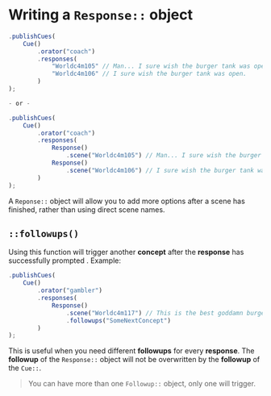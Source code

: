 # Writing a `Response::` object

```javascript
.publishCues(
    Cue()
        .orator("coach")
        .responses(
            "Worldc4m105" // Man... I sure wish the burger tank was open.
            "Worldc4m106" // I sure wish the burger tank was open.
        )
);

- or -

.publishCues(
    Cue()
        .orator("coach")
        .responses(
            Response()
                .scene("Worldc4m105") // Man... I sure wish the burger tank was open.
            Response()
                .scene("Worldc4m106") // I sure wish the burger tank was open.
        )
);
```

A `Reponse::` object will allow you to add more options after a scene has finished, rather than using direct scene names.

## **`::followups()`**

Using this function will trigger another **concept** after the **response** has successfully prompted . Example:

```javascript
.publishCues(
    Cue()
        .orator("gambler")
        .responses(
            Response()
                .scene("Worldc4m117") // This is the best goddamn burger tank I’ve ever visited.
                .followups("SomeNextConcept")
        )
);
```

This is useful when you need different **followups** for every **response**. The **followup** of the `Response::` object will not be overwritten by the **followup** of the `Cue::`.

> You can have more than one `Followup::` object, only one will trigger.